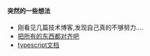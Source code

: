 #### 突然的一些想法
- 刚看见几篇技术博客,发现自己真的不够努力....
- [把所有的东西都对齐吧](http://www.chenqaq.com/2017/12/07/css-verticalMiddle/)
- [typescript文档](https://www.tslang.cn/docs/handbook/basic-types.html)